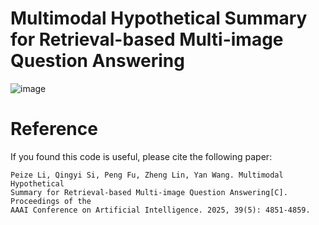 # Multimodal Hypothetical Summary for Retrieval-based Multi-image Question Answering
![image](https://github.com/user-attachments/assets/4cbff592-d6a8-4fba-a14d-c06bce076d01)

# Reference
If you found this code is useful, please cite the following paper:
```
Peize Li, Qingyi Si, Peng Fu, Zheng Lin, Yan Wang. Multimodal Hypothetical
Summary for Retrieval-based Multi-image Question Answering[C]. Proceedings of the
AAAI Conference on Artificial Intelligence. 2025, 39(5): 4851-4859. 
```
